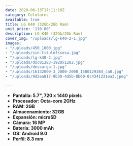 ```yaml
---
date: 2020-06-13T17:11:10Z
category: Celulares
available: true
title: LG K40 (32Gb/2Gb Ram)
unit_price: '110.00'
description: LG K40 (32Gb/2Gb Ram)
cover_img: "/uploads/lg-k40-2-1.jpg"
images:
- "/uploads/450_1000.jpg"
- "/uploads/sin-titulofssesa.jpg"
- "/uploads/lg-k40-2.jpg"
- "/uploads/dsc01283-1920x1282.jpg"
- "/uploads/descarga-1.jpg"
- "/uploads/16132000-3_2000-2000_1580129384_ca0.jpg"
- "/uploads/9d2ea817-9b30-4d5b-8b60-0c4341231ea3.jpeg"

---
```

* **Pantalla: 5.7", 720 x 1440 pixels**
* **Procesador: Octa-core 2GHz**
* **RAM: 2GB**
* **Almacenamiento: 32GB**
* **Expansión: microSD**
* **Cámara: 16 MP**
* **Batería: 3000 mAh**
* **OS: Android 9.0**
* **Perfil: 8.3 mm**